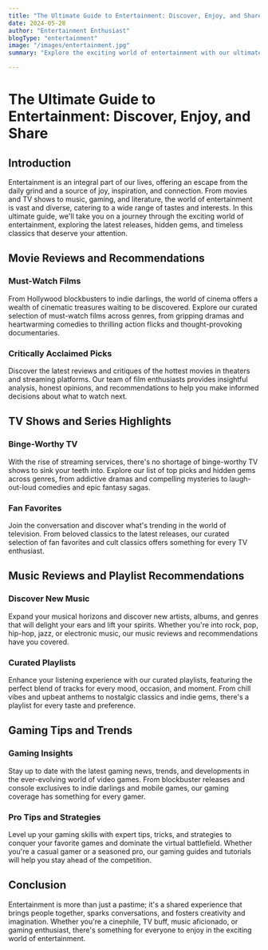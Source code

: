 ```yaml
---
title: "The Ultimate Guide to Entertainment: Discover, Enjoy, and Share"
date: 2024-05-28
author: "Entertainment Enthusiast"
blogType: "entertainment"
image: "/images/entertainment.jpg"
summary: "Explore the exciting world of entertainment with our ultimate guide, featuring reviews, recommendations, and insights into movies, TV shows, music, gaming, and more."

---
```


# The Ultimate Guide to Entertainment: Discover, Enjoy, and Share

## Introduction

Entertainment is an integral part of our lives, offering an escape from the daily grind and a source of joy, inspiration, and connection. From movies and TV shows to music, gaming, and literature, the world of entertainment is vast and diverse, catering to a wide range of tastes and interests. In this ultimate guide, we'll take you on a journey through the exciting world of entertainment, exploring the latest releases, hidden gems, and timeless classics that deserve your attention.

## Movie Reviews and Recommendations

### Must-Watch Films

From Hollywood blockbusters to indie darlings, the world of cinema offers a wealth of cinematic treasures waiting to be discovered. Explore our curated selection of must-watch films across genres, from gripping dramas and heartwarming comedies to thrilling action flicks and thought-provoking documentaries.

### Critically Acclaimed Picks

Discover the latest reviews and critiques of the hottest movies in theaters and streaming platforms. Our team of film enthusiasts provides insightful analysis, honest opinions, and recommendations to help you make informed decisions about what to watch next.

## TV Shows and Series Highlights

### Binge-Worthy TV

With the rise of streaming services, there's no shortage of binge-worthy TV shows to sink your teeth into. Explore our list of top picks and hidden gems across genres, from addictive dramas and compelling mysteries to laugh-out-loud comedies and epic fantasy sagas.

### Fan Favorites

Join the conversation and discover what's trending in the world of television. From beloved classics to the latest releases, our curated selection of fan favorites and cult classics offers something for every TV enthusiast.

## Music Reviews and Playlist Recommendations

### Discover New Music

Expand your musical horizons and discover new artists, albums, and genres that will delight your ears and lift your spirits. Whether you're into rock, pop, hip-hop, jazz, or electronic music, our music reviews and recommendations have you covered.

### Curated Playlists

Enhance your listening experience with our curated playlists, featuring the perfect blend of tracks for every mood, occasion, and moment. From chill vibes and upbeat anthems to nostalgic classics and indie gems, there's a playlist for every taste and preference.

## Gaming Tips and Trends

### Gaming Insights

Stay up to date with the latest gaming news, trends, and developments in the ever-evolving world of video games. From blockbuster releases and console exclusives to indie darlings and mobile games, our gaming coverage has something for every gamer.

### Pro Tips and Strategies

Level up your gaming skills with expert tips, tricks, and strategies to conquer your favorite games and dominate the virtual battlefield. Whether you're a casual gamer or a seasoned pro, our gaming guides and tutorials will help you stay ahead of the competition.

## Conclusion

Entertainment is more than just a pastime; it's a shared experience that brings people together, sparks conversations, and fosters creativity and imagination. Whether you're a cinephile, TV buff, music aficionado, or gaming enthusiast, there's something for everyone to enjoy in the exciting world of entertainment.
